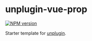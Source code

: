 # unplugin-vue-prop

[![NPM version](https://img.shields.io/npm/v/unplugin-vue-prop?color=a1b858&label=)](https://www.npmjs.com/package/unplugin-vue-prop)

Starter template for [unplugin](https://github.com/unjs/unplugin).
